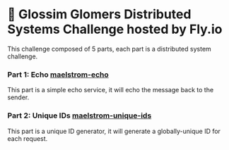 # 🤔 Glossim Glomers Distributed Systems Challenge hosted by Fly.io

This challenge composed of 5 parts, each part is a distributed system challenge.

### Part 1: Echo [maelstrom-echo](./maelstrom-echo)

This part is a simple echo service, it will echo the message back to the sender.

### Part 2: Unique IDs [maelstrom-unique-ids](./maelstrom-unique-ids)

This part is a unique ID generator, it will generate a globally-unique ID for each request.